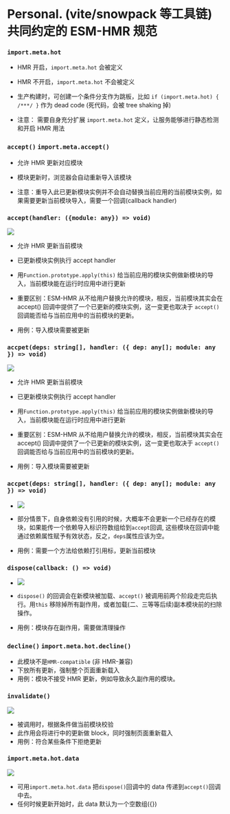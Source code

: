 # Personal. (vite/snowpack 等工具链)共同约定的 ESM-HMR 规范

### `import.meta.hot`

- HMR 开启，`import.meta.hot` 会被定义  

- HMR 不开启，`import.meta.hot` 不会被定义  

- 生产构建时，可创建一个条件分支作为跳板，比如 `if (import.meta.hot) { /***/ }` 作为 dead code (死代码，会被 tree shaking 掉)  

- 注意： 需要自身充分扩展 `import.meta.hot` 定义，让服务能够进行静态检测和开启 HMR 用法  

### `accept()` `import.meta.accept()`

- 允许 HMR 更新对应模块  

- 模块更新时，浏览器会自动重新导入该模块  

- 注意：重导入此已更新模块实例并不会自动替换当前应用的当前模块实例，如果需要更新当前模块导入，需要一个回调(callback handler)  

### `accept(handler: ({module: any}) => void)`

![](/Users/buxiongyu/Desktop/私人文件/weekly_notes/image/accept().png)

- 允许 HMR 更新当前模块
- 已更新模块实例执行 accept handler
- 用`Function.prototype.apply(this)` 给当前应用的模块实例做新模块的导入，当前模块能在运行时应用中进行更新

- 重要区别：ESM-HMR 从不给用户替换允许的模块，相反，当前模块其实会在 accept() 回调中提供了一个已更新的模块实例，这一变更也取决于 `accept()` 回调能否给与当前应用中的当前模块的更新。

- 用例：导入模块需要被更新

### `accpet(deps: string[], handler: ({ dep: any[]; module: any }) => void)`

![](/Users/buxiongyu/Desktop/私人文件/weekly_notes/image/accept(handler).png)

- 允许 HMR 更新当前模块

- 已更新模块实例执行 accept handler

- 用`Function.prototype.apply(this)` 给当前应用的模块实例做新模块的导入，当前模块能在运行时应用中进行更新

- 重要区别：ESM-HMR 从不给用户替换允许的模块，相反，当前模块其实会在 accept() 回调中提供了一个已更新的模块实例，这一变更也取决于 `accept()` 回调能否给与当前应用中的当前模块的更新。

- 用例：导入模块需要被更新

### `accpet(deps: string[], handler: ({ dep: any[]; module: any }) => void)`

- ![](/Users/buxiongyu/Desktop/私人文件/weekly_notes/image/accept(deps,%20handler).png)

- 部分情景下，自身依赖没有引用的时候，大概率不会更新一个已经存在的模块，如果能传一个依赖导入标识符数组给到`accept`回调, 这些模块在回调中能通过依赖属性赋予有效状态，反之，`deps`属性应该为空。
- 用例：需要一个方法给依赖打引用标，更新当前模块

### `dispose(callback: () => void)`

- ![](/Users/buxiongyu/Desktop/私人文件/weekly_notes/image/dispose.png)

- `dispose()` 的回调会在新模块被加载、`accept()` 被调用前两个阶段走完后执行。用`this` 移除掉所有副作用，或者加载(二、三等等后续)副本模块前的扫除操作。

- 用例：模块存在副作用，需要做清理操作

### `decline()` `import.meta.hot.decline()`

- 此模块不是`HMR-compatible` (非 HMR-兼容)
- 下放所有更新，强制整个页面重新载入
- 用例：模块不接受 HMR 更新，例如导致永久副作用的模块。

### `invalidate()`

![](/Users/buxiongyu/Desktop/私人文件/weekly_notes/image/invalidate.png)

- 被调用时，根据条件做当前模块校验
- 此作用会将进行中的更新做 block，同时强制页面重新载入
- 用例：符合某些条件下拒绝更新

### `import.meta.hot.data`

![](/Users/buxiongyu/Desktop/私人文件/weekly_notes/image/hot_data.png)

- 可用`import.meta.hot.data` 把`dispose()`回调中的 data 传递到`accept()`回调中去。
- 任何时候更新开始时，此 data 默认为一个空数组({})
